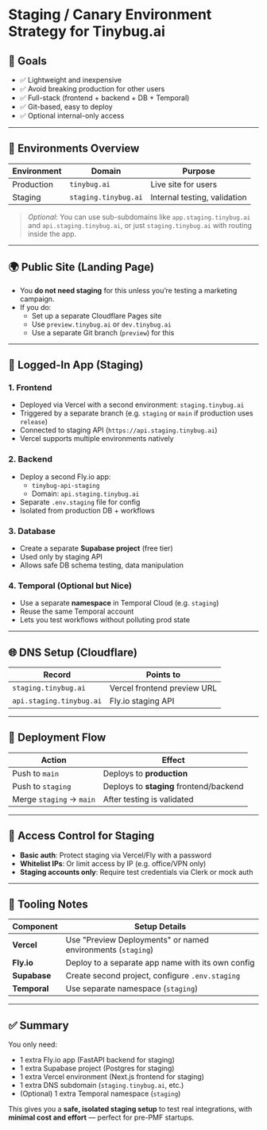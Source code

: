 # Staging / Canary Environment Strategy for Tinybug.ai

## 🧭 Goals

- ✅ Lightweight and inexpensive
- ✅ Avoid breaking production for other users
- ✅ Full-stack (frontend + backend + DB + Temporal)
- ✅ Git-based, easy to deploy
- ✅ Optional internal-only access

---

## 🧪 Environments Overview

| Environment | Domain                     | Purpose                       |
|-------------|----------------------------|-------------------------------|
| Production  | `tinybug.ai`               | Live site for users           |
| Staging     | `staging.tinybug.ai`       | Internal testing, validation  |

> _Optional_: You can use sub-subdomains like `app.staging.tinybug.ai` and `api.staging.tinybug.ai`, or just `staging.tinybug.ai` with routing inside the app.

---

## 🌍 Public Site (Landing Page)

- You **do not need staging** for this unless you’re testing a marketing campaign.
- If you do:
  - Set up a separate Cloudflare Pages site
  - Use `preview.tinybug.ai` or `dev.tinybug.ai`
  - Use a separate Git branch (`preview`) for this

---

## 🔐 Logged-In App (Staging)

### 1. **Frontend**

- Deployed via Vercel with a second environment: `staging.tinybug.ai`
- Triggered by a separate branch (e.g. `staging` or `main` if production uses `release`)
- Connected to staging API (`https://api.staging.tinybug.ai`)
- Vercel supports multiple environments natively

### 2. **Backend**

- Deploy a second Fly.io app:
  - `tinybug-api-staging`
  - Domain: `api.staging.tinybug.ai`
- Separate `.env.staging` file for config
- Isolated from production DB + workflows

### 3. **Database**

- Create a separate **Supabase project** (free tier)
- Used only by staging API
- Allows safe DB schema testing, data manipulation

### 4. **Temporal (Optional but Nice)**

- Use a separate **namespace** in Temporal Cloud (e.g. `staging`)
- Reuse the same Temporal account
- Lets you test workflows without polluting prod state

---

## 🌐 DNS Setup (Cloudflare)

| Record               | Points to                        |
|----------------------|----------------------------------|
| `staging.tinybug.ai` | Vercel frontend preview URL      |
| `api.staging.tinybug.ai` | Fly.io staging API            |

---

## 🚀 Deployment Flow

| Action                      | Effect                                      |
|-----------------------------|---------------------------------------------|
| Push to `main`              | Deploys to **production**                  |
| Push to `staging`           | Deploys to **staging** frontend/backend     |
| Merge `staging` → `main`    | After testing is validated                  |

---

## 🔐 Access Control for Staging

- **Basic auth**: Protect staging via Vercel/Fly with a password
- **Whitelist IPs**: Or limit access by IP (e.g. office/VPN only)
- **Staging accounts only**: Require test credentials via Clerk or mock auth

---

## 🧰 Tooling Notes

| Component   | Setup Details                              |
|-------------|---------------------------------------------|
| **Vercel**  | Use "Preview Deployments" or named environments (`staging`) |
| **Fly.io**  | Deploy to a separate app name with its own config |
| **Supabase**| Create second project, configure `.env.staging` |
| **Temporal**| Use separate namespace (`staging`)          |

---

## ✅ Summary

You only need:

- 1 extra Fly.io app (FastAPI backend for staging)
- 1 extra Supabase project (Postgres for staging)
- 1 extra Vercel environment (Next.js frontend for staging)
- 1 extra DNS subdomain (`staging.tinybug.ai`, etc.)
- (Optional) 1 extra Temporal namespace (`staging`)

This gives you a **safe, isolated staging setup** to test real integrations, with **minimal cost and effort** — perfect for pre-PMF startups.

